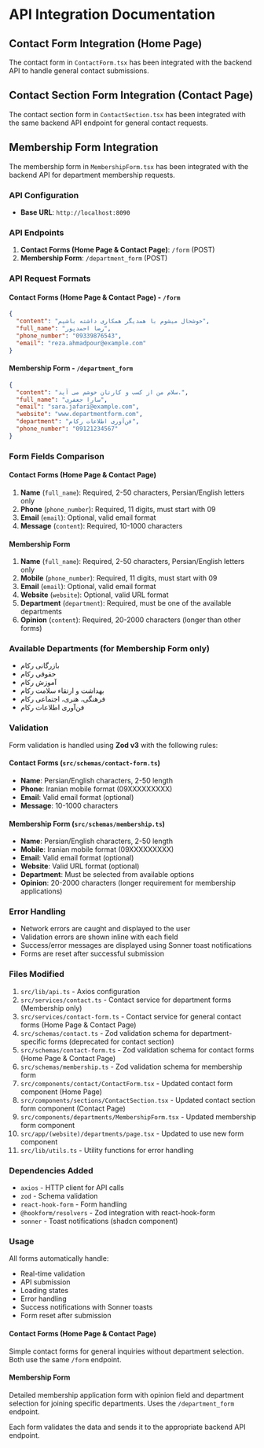 # API Integration Documentation

## Contact Form Integration (Home Page)

The contact form in `ContactForm.tsx` has been integrated with the backend API to handle general contact submissions.

## Contact Section Form Integration (Contact Page)

The contact section form in `ContactSection.tsx` has been integrated with the same backend API endpoint for general contact requests.

## Membership Form Integration

The membership form in `MembershipForm.tsx` has been integrated with the backend API for department membership requests.

### API Configuration

- **Base URL**: `http://localhost:8090`

### API Endpoints

1. **Contact Forms (Home Page & Contact Page)**: `/form` (POST)
2. **Membership Form**: `/department_form` (POST)

### API Request Formats

#### Contact Forms (Home Page & Contact Page) - `/form`

```json
{
  "content": "خوشحال میشوم با همدیگر همکاری داشته باشیم",
  "full_name": "رضا احمدپور",
  "phone_number": "09339876543",
  "email": "reza.ahmadpour@example.com"
}
```

#### Membership Form - `/department_form`

```json
{
  "content": "سلام من از کسب و کارتان خوشم می آید.",
  "full_name": "سارا جعفری",
  "email": "sara.jafari@example.com",
  "website": "www.departmentform.com",
  "department": "فن‌آوری اطلاعات رکام",
  "phone_number": "09121234567"
}
```

### Form Fields Comparison

#### Contact Forms (Home Page & Contact Page)

1. **Name** (`full_name`): Required, 2-50 characters, Persian/English letters only
2. **Phone** (`phone_number`): Required, 11 digits, must start with 09
3. **Email** (`email`): Optional, valid email format
4. **Message** (`content`): Required, 10-1000 characters

#### Membership Form

1. **Name** (`full_name`): Required, 2-50 characters, Persian/English letters only
2. **Mobile** (`phone_number`): Required, 11 digits, must start with 09
3. **Email** (`email`): Optional, valid email format
4. **Website** (`website`): Optional, valid URL format
5. **Department** (`department`): Required, must be one of the available departments
6. **Opinion** (`content`): Required, 20-2000 characters (longer than other forms)

### Available Departments (for Membership Form only)

- بازرگانی رکام
- حقوقی رکام
- آموزش رکام
- بهداشت و ارتقاء سلامت رکام
- فرهنگی، هنری، اجتماعی رکام
- فن‌آوری اطلاعات رکام

### Validation

Form validation is handled using **Zod v3** with the following rules:

#### Contact Forms (`src/schemas/contact-form.ts`)

- **Name**: Persian/English characters, 2-50 length
- **Phone**: Iranian mobile format (09XXXXXXXXX)
- **Email**: Valid email format (optional)
- **Message**: 10-1000 characters

#### Membership Form (`src/schemas/membership.ts`)

- **Name**: Persian/English characters, 2-50 length
- **Mobile**: Iranian mobile format (09XXXXXXXXX)
- **Email**: Valid email format (optional)
- **Website**: Valid URL format (optional)
- **Department**: Must be selected from available options
- **Opinion**: 20-2000 characters (longer requirement for membership applications)

### Error Handling

- Network errors are caught and displayed to the user
- Validation errors are shown inline with each field
- Success/error messages are displayed using Sonner toast notifications
- Forms are reset after successful submission

### Files Modified

1. `src/lib/api.ts` - Axios configuration
2. `src/services/contact.ts` - Contact service for department forms (Membership only)
3. `src/services/contact-form.ts` - Contact service for general contact forms (Home Page & Contact Page)
4. `src/schemas/contact.ts` - Zod validation schema for department-specific forms (deprecated for contact section)
5. `src/schemas/contact-form.ts` - Zod validation schema for contact forms (Home Page & Contact Page)
6. `src/schemas/membership.ts` - Zod validation schema for membership form
7. `src/components/contact/ContactForm.tsx` - Updated contact form component (Home Page)
8. `src/components/sections/ContactSection.tsx` - Updated contact section form component (Contact Page)
9. `src/components/departments/MembershipForm.tsx` - Updated membership form component
10. `src/app/(website)/departments/page.tsx` - Updated to use new form component
11. `src/lib/utils.ts` - Utility functions for error handling

### Dependencies Added

- `axios` - HTTP client for API calls
- `zod` - Schema validation
- `react-hook-form` - Form handling
- `@hookform/resolvers` - Zod integration with react-hook-form
- `sonner` - Toast notifications (shadcn component)

### Usage

All forms automatically handle:

- Real-time validation
- API submission
- Loading states
- Error handling
- Success notifications with Sonner toasts
- Form reset after submission

#### Contact Forms (Home Page & Contact Page)

Simple contact forms for general inquiries without department selection. Both use the same `/form` endpoint.

#### Membership Form

Detailed membership application form with opinion field and department selection for joining specific departments. Uses the `/department_form` endpoint.

Each form validates the data and sends it to the appropriate backend API endpoint.
